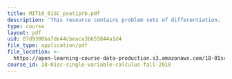 ```yaml
---
title: MIT18_01SC_pset1prb.pdf
description: 'This resource contains problem sets of differentiation. '
type: course
layout: pdf
uid: 87d9380ba7de44cbeaca3b655844a1d4
file_type: application/pdf
file_location: >-
  https://open-learning-course-data-production.s3.amazonaws.com/18-01sc-single-variable-calculus-fall-2010/87d9380ba7de44cbeaca3b655844a1d4_MIT18_01SC_pset1prb.pdf
course_id: 18-01sc-single-variable-calculus-fall-2010
---
```

